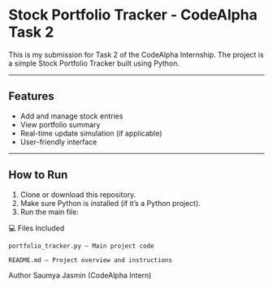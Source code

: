 

# Stock Portfolio Tracker - CodeAlpha Task 2

This is my submission for Task 2 of the CodeAlpha Internship. The project is a simple Stock Portfolio Tracker built using Python.

---

##  Features
- Add and manage stock entries
- View portfolio summary
- Real-time update simulation (if applicable)
- User-friendly interface

---

##  How to Run

1. Clone or download this repository.
2. Make sure Python is installed (if it’s a Python project).
3. Run the main file:

💻 Files Included
```
portfolio_tracker.py – Main project code

README.md – Project overview and instructions
```

Author
Saumya Jasmin (CodeAlpha Intern)
